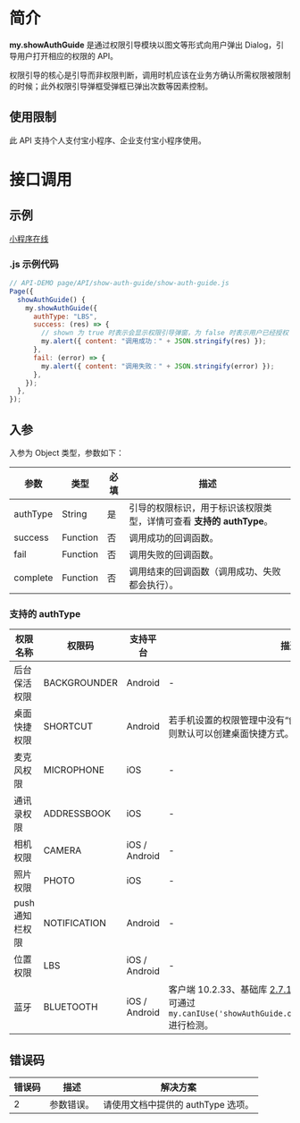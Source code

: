 # 简介

**my.showAuthGuide** 是通过权限引导模块以图文等形式向用户弹出 Dialog，引导用户打开相应的权限的 API。

权限引导的核心是引导而非权限判断，调用时机应该在业务方确认所需权限被限制的时候；此外权限引导弹框受弹框已弹出次数等因素控制。

## 使用限制

此 API 支持个人支付宝小程序、企业支付宝小程序使用。

# 接口调用

## 示例

[小程序在线](https://opendocs.alipay.com/openbox/mini/opendocs/show-auth-guide?view=preview&defaultPage=pages/index/index&defaultOpenedFiles=pages/index/index&theme=light)


### .js 示例代码

```javascript
// API-DEMO page/API/show-auth-guide/show-auth-guide.js
Page({
  showAuthGuide() {
    my.showAuthGuide({
      authType: "LBS",
      success: (res) => {
        // shown 为 true 时表示会显示权限引导弹窗，为 false 时表示用户已经授权
        my.alert({ content: "调用成功：" + JSON.stringify(res) });
      },
      fail: (error) => {
        my.alert({ content: "调用失败：" + JSON.stringify(error) });
      },
    });
  },
});
```

## 入参

入参为 Object 类型，参数如下：

| **参数** | **类型** | **必填** | **描述** |
| --- | --- | --- | --- |
| authType | String | 是 | 引导的权限标识，用于标识该权限类型，详情可查看 **支持的 authType**。 |
| success | Function | 否 | 调用成功的回调函数。 |
| fail | Function | 否 | 调用失败的回调函数。 |
| complete | Function | 否 | 调用结束的回调函数（调用成功、失败都会执行）。 |

### 支持的 authType

| **权限名称** | **权限码** | **支持平台** | **描述** |
| --- | --- | --- | --- |
| 后台保活权限 | BACKGROUNDER | Android | - |
| 桌面快捷权限 | SHORTCUT | Android | 若手机设置的权限管理中没有“创建桌面快捷方式”这个选项，则默认可以创建桌面快捷方式。 |
| 麦克风权限 | MICROPHONE | iOS | - |
| 通讯录权限 | ADDRESSBOOK | iOS | - |
| 相机权限 | CAMERA | iOS / Android | - |
| 照片权限 | PHOTO | iOS | - |
| push 通知栏权限 | NOTIFICATION | Android | - |
| 位置权限 | LBS | iOS / Android | - |
| 蓝牙 | BLUETOOTH | iOS / Android | 客户端 10.2.33、基础库 [2.7.10](https://opendocs.alipay.com/mini/framework/lib-upgrade-v2) 开始支持。<br />可通过 `my.canIUse('showAuthGuide.object.authType.BLUETOOTH')` 进行检测。 |

## 错误码
| **错误码** | **描述** | **解决方案** |
| --- | --- | --- |
| 2 | 参数错误。 | 请使用文档中提供的 authType 选项。 |
